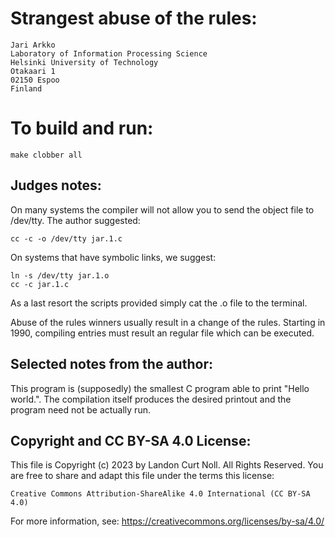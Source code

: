 # Strangest abuse of the rules:

	Jari Arkko
	Laboratory of Information Processing Science
	Helsinki University of Technology
	Otakaari 1
	02150 Espoo
	Finland

# To build and run:

    make clobber all

## Judges notes:

On many systems the compiler will not allow you to send the object file to
/dev/tty.  The author suggested:

	cc -c -o /dev/tty jar.1.c

On systems that have symbolic links, we suggest:

	ln -s /dev/tty jar.1.o
	cc -c jar.1.c

As a last resort the scripts provided simply cat the .o file to the terminal.

Abuse of the rules winners usually result in a change of the rules.  Starting in
1990, compiling entries must result an regular file which can be executed.

## Selected notes from the author:

This program is (supposedly) the smallest C program able to print "Hello
world.". The compilation itself produces the desired printout and the program
need not be actually run.

## Copyright and CC BY-SA 4.0 License:

This file is Copyright (c) 2023 by Landon Curt Noll.  All Rights Reserved.
You are free to share and adapt this file under the terms this license:

    Creative Commons Attribution-ShareAlike 4.0 International (CC BY-SA 4.0)

For more information, see: https://creativecommons.org/licenses/by-sa/4.0/
